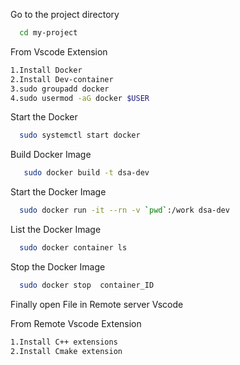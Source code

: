 Go to the project directory

```bash
  cd my-project
```

From Vscode Extension
 ```bash
 1.Install Docker
 2.Install Dev-container
 3.sudo groupadd docker
 4.sudo usermod -aG docker $USER
 ```

Start the Docker

```bash
  sudo systemctl start docker
```

Build Docker Image 

```bash
   sudo docker build -t dsa-dev
```

Start the Docker Image

```bash
  sudo docker run -it --rn -v `pwd`:/work dsa-dev
```

List the Docker Image

```bash
  sudo docker container ls
```

Stop the Docker Image

```bash
  sudo docker stop  container_ID
```

Finally open File in Remote server Vscode

From Remote Vscode Extension
 ```bash
 1.Install C++ extensions
 2.Install Cmake extension
 ```